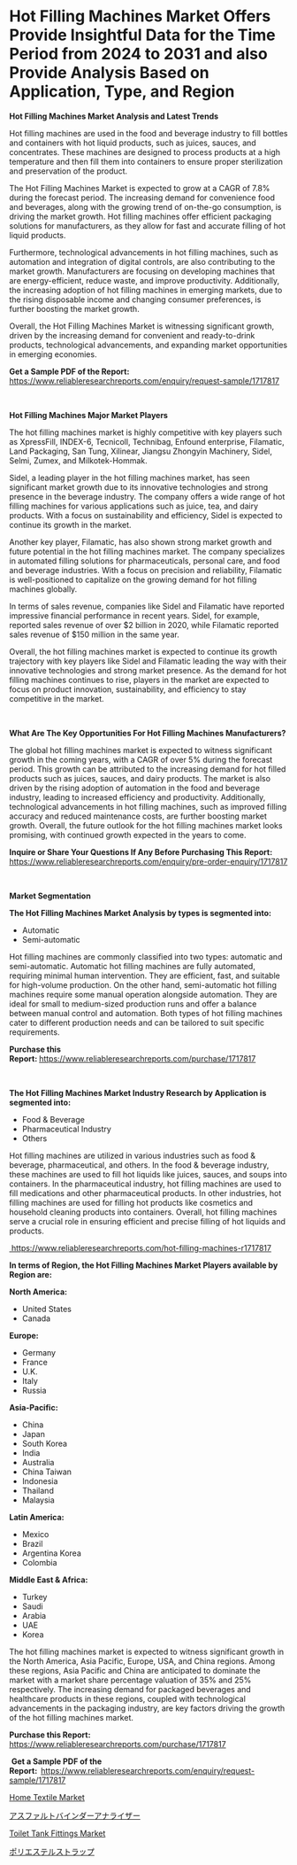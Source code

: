 <p><h1>Hot Filling Machines Market Offers Provide Insightful Data for the Time Period from 2024 to 2031 and also Provide Analysis Based on Application, Type, and Region</h1></p><p><strong>Hot Filling Machines Market Analysis and Latest Trends</strong></p>
<p><p>Hot filling machines are used in the food and beverage industry to fill bottles and containers with hot liquid products, such as juices, sauces, and concentrates. These machines are designed to process products at a high temperature and then fill them into containers to ensure proper sterilization and preservation of the product.</p><p>The Hot Filling Machines Market is expected to grow at a CAGR of 7.8% during the forecast period. The increasing demand for convenience food and beverages, along with the growing trend of on-the-go consumption, is driving the market growth. Hot filling machines offer efficient packaging solutions for manufacturers, as they allow for fast and accurate filling of hot liquid products.</p><p>Furthermore, technological advancements in hot filling machines, such as automation and integration of digital controls, are also contributing to the market growth. Manufacturers are focusing on developing machines that are energy-efficient, reduce waste, and improve productivity. Additionally, the increasing adoption of hot filling machines in emerging markets, due to the rising disposable income and changing consumer preferences, is further boosting the market growth.</p><p>Overall, the Hot Filling Machines Market is witnessing significant growth, driven by the increasing demand for convenient and ready-to-drink products, technological advancements, and expanding market opportunities in emerging economies.</p></p>
<p><strong>Get a Sample PDF of the Report:&nbsp;</strong> <a href="https://www.reliableresearchreports.com/enquiry/request-sample/1717817">https://www.reliableresearchreports.com/enquiry/request-sample/1717817</a></p>
<p>&nbsp;</p>
<p><strong>Hot Filling Machines Major Market Players</strong></p>
<p><p>The hot filling machines market is highly competitive with key players such as XpressFill, INDEX-6, Tecnicoll, Technibag, Enfound enterprise, Filamatic, Land Packaging, San Tung, Xilinear, Jiangsu Zhongyin Machinery, Sidel, Selmi, Zumex, and Milkotek-Hommak. </p><p>Sidel, a leading player in the hot filling machines market, has seen significant market growth due to its innovative technologies and strong presence in the beverage industry. The company offers a wide range of hot filling machines for various applications such as juice, tea, and dairy products. With a focus on sustainability and efficiency, Sidel is expected to continue its growth in the market.</p><p>Another key player, Filamatic, has also shown strong market growth and future potential in the hot filling machines market. The company specializes in automated filling solutions for pharmaceuticals, personal care, and food and beverage industries. With a focus on precision and reliability, Filamatic is well-positioned to capitalize on the growing demand for hot filling machines globally.</p><p>In terms of sales revenue, companies like Sidel and Filamatic have reported impressive financial performance in recent years. Sidel, for example, reported sales revenue of over $2 billion in 2020, while Filamatic reported sales revenue of $150 million in the same year. </p><p>Overall, the hot filling machines market is expected to continue its growth trajectory with key players like Sidel and Filamatic leading the way with their innovative technologies and strong market presence. As the demand for hot filling machines continues to rise, players in the market are expected to focus on product innovation, sustainability, and efficiency to stay competitive in the market.</p></p>
<p>&nbsp;</p>
<p><strong>What Are The Key Opportunities For Hot Filling Machines Manufacturers?</strong></p>
<p><p>The global hot filling machines market is expected to witness significant growth in the coming years, with a CAGR of over 5% during the forecast period. This growth can be attributed to the increasing demand for hot filled products such as juices, sauces, and dairy products. The market is also driven by the rising adoption of automation in the food and beverage industry, leading to increased efficiency and productivity. Additionally, technological advancements in hot filling machines, such as improved filling accuracy and reduced maintenance costs, are further boosting market growth. Overall, the future outlook for the hot filling machines market looks promising, with continued growth expected in the years to come.</p></p>
<p><strong>Inquire or Share Your Questions If Any Before Purchasing This Report:</strong> <a href="https://www.reliableresearchreports.com/enquiry/pre-order-enquiry/1717817">https://www.reliableresearchreports.com/enquiry/pre-order-enquiry/1717817</a></p>
<p>&nbsp;</p>
<p><strong>Market Segmentation</strong></p>
<p><strong>The Hot Filling Machines Market Analysis by types is segmented into:</strong></p>
<p><ul><li>Automatic</li><li>Semi-automatic</li></ul></p>
<p><p>Hot filling machines are commonly classified into two types: automatic and semi-automatic. Automatic hot filling machines are fully automated, requiring minimal human intervention. They are efficient, fast, and suitable for high-volume production. On the other hand, semi-automatic hot filling machines require some manual operation alongside automation. They are ideal for small to medium-sized production runs and offer a balance between manual control and automation. Both types of hot filling machines cater to different production needs and can be tailored to suit specific requirements.</p></p>
<p><strong>Purchase this Report:&nbsp;</strong><a href="https://www.reliableresearchreports.com/purchase/1717817">https://www.reliableresearchreports.com/purchase/1717817</a></p>
<p>&nbsp;</p>
<p><strong>The Hot Filling Machines Market Industry Research by Application is segmented into:</strong></p>
<p><ul><li>Food & Beverage</li><li>Pharmaceutical Industry</li><li>Others</li></ul></p>
<p><p>Hot filling machines are utilized in various industries such as food & beverage, pharmaceutical, and others. In the food & beverage industry, these machines are used to fill hot liquids like juices, sauces, and soups into containers. In the pharmaceutical industry, hot filling machines are used to fill medications and other pharmaceutical products. In other industries, hot filling machines are used for filling hot products like cosmetics and household cleaning products into containers. Overall, hot filling machines serve a crucial role in ensuring efficient and precise filling of hot liquids and products.</p></p>
<p><a href="https://www.reliableresearchreports.com/hot-filling-machines-r1717817">&nbsp;https://www.reliableresearchreports.com/hot-filling-machines-r1717817</a></p>
<p><strong>In terms of Region, the Hot Filling Machines Market Players available by Region are:</strong></p>
<p>
    <p> <strong> North America: </strong>
        <ul>
            <li>United States</li>
            <li>Canada</li>
        </ul>
        </p> 
    <p> <strong> Europe: </strong>
        <ul>
            <li>Germany</li>
            <li>France</li>
            <li>U.K.</li>
            <li>Italy</li>
            <li>Russia</li>
        </ul>
        </p> 
    <p> <strong> Asia-Pacific: </strong>
        <ul>
            <li>China</li>
            <li>Japan</li>
            <li>South Korea</li>
            <li>India</li>
            <li>Australia</li>
            <li>China Taiwan</li>
            <li>Indonesia</li>
            <li>Thailand</li>
            <li>Malaysia</li>
        </ul>
        </p> 
    <p> <strong> Latin America: </strong>
        <ul>
            <li>Mexico</li>
            <li>Brazil</li>
            <li>Argentina Korea</li>
            <li>Colombia</li>
        </ul>
        </p> 
    <p> <strong> Middle East & Africa: </strong>
        <ul>
            <li>Turkey</li>
            <li>Saudi</li>
            <li>Arabia</li>
            <li>UAE</li>
            <li>Korea</li>
        </ul>
    </p>
    </p>
<p><p>The hot filling machines market is expected to witness significant growth in the North America, Asia Pacific, Europe, USA, and China regions. Among these regions, Asia Pacific and China are anticipated to dominate the market with a market share percentage valuation of 35% and 25% respectively. The increasing demand for packaged beverages and healthcare products in these regions, coupled with technological advancements in the packaging industry, are key factors driving the growth of the hot filling machines market.</p></p>
<p><strong>Purchase this Report: </strong><a href="https://www.reliableresearchreports.com/purchase/1717817">https://www.reliableresearchreports.com/purchase/1717817</a></p>
<p>&nbsp;<strong>Get a Sample PDF of the Report:&nbsp;&nbsp;</strong><a href="https://www.reliableresearchreports.com/enquiry/request-sample/1717817">https://www.reliableresearchreports.com/enquiry/request-sample/1717817</a></p>
<p><strong></strong></p>
<p><p><a href="https://www.linkedin.com/pulse/home-textile-market-trends-analysis-forecasted-period-2024-2031-fixve?trackingId=4lvK5XRb48PBSPh0awI%2Bqw%3D%3D">Home Textile Market</a></p><p><a href="https://medium.com/@dixiegrimes2023/%E3%82%A2%E3%82%B9%E3%83%95%E3%82%A1%E3%83%AB%E3%83%88%E3%83%90%E3%82%A4%E3%83%B3%E3%83%80%E3%83%BC%E3%82%A2%E3%83%8A%E3%83%A9%E3%82%A4%E3%82%B6%E3%83%BC%E5%B8%82%E5%A0%B4%E3%81%AE%E5%88%86%E6%9E%90%E3%81%A82024%E5%B9%B4%E3%81%8B%E3%82%892031%E5%B9%B4%E3%81%BE%E3%81%A7%E3%81%AE%E6%9C%9F%E9%96%93%E3%81%AE%E4%BA%88%E6%B8%AC%E3%82%B5%E3%82%A4%E3%82%BA-6e5ca7a0d348">アスファルトバインダーアナライザー</a></p><p><a href="https://www.linkedin.com/pulse/toilet-tank-fittings-market-outlook-industry-overview-0bpaf?trackingId=8UCGfEZklwnGaREFHMB30A%3D%3D">Toilet Tank Fittings Market</a></p><p><a href="https://medium.com/@russellrodriguez2727/%E3%83%9D%E3%83%AA%E3%82%A8%E3%82%B9%E3%83%86%E3%83%AB%E3%82%B9%E3%83%88%E3%83%A9%E3%83%83%E3%83%94%E3%83%B3%E3%82%B0%E5%B8%82%E5%A0%B4-%E6%88%90%E5%8A%9F%E3%81%99%E3%82%8B%E3%83%93%E3%82%B8%E3%83%8D%E3%82%B9%E6%88%A6%E7%95%A5%E3%81%AE%E9%8D%B52031%E5%B9%B4%E3%81%BE%E3%81%A7%E3%81%AE%E4%BA%88%E6%B8%AC-4a321ec4f794">ポリエステルストラップ</a></p></p>